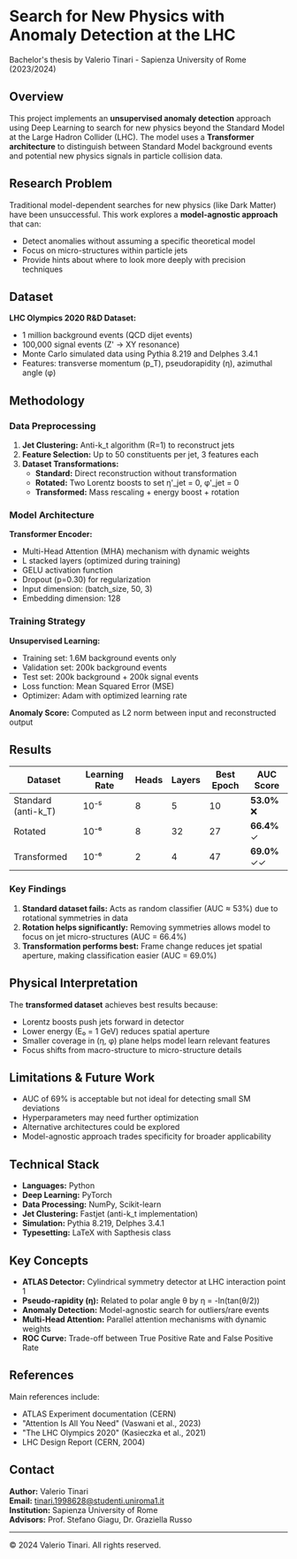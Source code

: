 # Search for New Physics with Anomaly Detection at the LHC

Bachelor's thesis by Valerio Tinari - Sapienza University of Rome (2023/2024)

## Overview

This project implements an **unsupervised anomaly detection** approach using Deep Learning to search for new physics beyond the Standard Model at the Large Hadron Collider (LHC). The model uses a **Transformer architecture** to distinguish between Standard Model background events and potential new physics signals in particle collision data.

## Research Problem

Traditional model-dependent searches for new physics (like Dark Matter) have been unsuccessful. This work explores a **model-agnostic approach** that can:
- Detect anomalies without assuming a specific theoretical model
- Focus on micro-structures within particle jets
- Provide hints about where to look more deeply with precision techniques

## Dataset

**LHC Olympics 2020 R&D Dataset:**
- 1 million background events (QCD dijet events)
- 100,000 signal events (Z' → XY resonance)
- Monte Carlo simulated data using Pythia 8.219 and Delphes 3.4.1
- Features: transverse momentum (p_T), pseudorapidity (η), azimuthal angle (φ)

## Methodology

### Data Preprocessing
1. **Jet Clustering:** Anti-k_t algorithm (R=1) to reconstruct jets
2. **Feature Selection:** Up to 50 constituents per jet, 3 features each
3. **Dataset Transformations:**
   - **Standard:** Direct reconstruction without transformation
   - **Rotated:** Two Lorentz boosts to set η'_jet = 0, φ'_jet = 0
   - **Transformed:** Mass rescaling + energy boost + rotation

### Model Architecture

**Transformer Encoder:**
- Multi-Head Attention (MHA) mechanism with dynamic weights
- L stacked layers (optimized during training)
- GELU activation function
- Dropout (p=0.30) for regularization
- Input dimension: (batch_size, 50, 3)
- Embedding dimension: 128

### Training Strategy

**Unsupervised Learning:**
- Training set: 1.6M background events only
- Validation set: 200k background events
- Test set: 200k background + 200k signal events
- Loss function: Mean Squared Error (MSE)
- Optimizer: Adam with optimized learning rate

**Anomaly Score:** Computed as L2 norm between input and reconstructed output

## Results

| Dataset | Learning Rate | Heads | Layers | Best Epoch | AUC Score |
|---------|---------------|-------|--------|------------|-----------|
| Standard (anti-k_T) | 10⁻⁵ | 8 | 5 | 10 | **53.0%** ❌ |
| Rotated | 10⁻⁶ | 8 | 32 | 27 | **66.4%** ✓ |
| Transformed | 10⁻⁶ | 2 | 4 | 47 | **69.0%** ✓✓ |

### Key Findings

1. **Standard dataset fails:** Acts as random classifier (AUC ≈ 53%) due to rotational symmetries in data
2. **Rotation helps significantly:** Removing symmetries allows model to focus on jet micro-structures (AUC = 66.4%)
3. **Transformation performs best:** Frame change reduces jet spatial aperture, making classification easier (AUC = 69.0%)

## Physical Interpretation

The **transformed dataset** achieves best results because:
- Lorentz boosts push jets forward in detector
- Lower energy (E₀ = 1 GeV) reduces spatial aperture
- Smaller coverage in (η, φ) plane helps model learn relevant features
- Focus shifts from macro-structure to micro-structure details

## Limitations & Future Work

- AUC of 69% is acceptable but not ideal for detecting small SM deviations
- Hyperparameters may need further optimization
- Alternative architectures could be explored
- Model-agnostic approach trades specificity for broader applicability

## Technical Stack

- **Languages:** Python
- **Deep Learning:** PyTorch
- **Data Processing:** NumPy, Scikit-learn
- **Jet Clustering:** Fastjet (anti-k_t implementation)
- **Simulation:** Pythia 8.219, Delphes 3.4.1
- **Typesetting:** LaTeX with Sapthesis class

## Key Concepts

- **ATLAS Detector:** Cylindrical symmetry detector at LHC interaction point 1
- **Pseudo-rapidity (η):** Related to polar angle θ by η = -ln(tan(θ/2))
- **Anomaly Detection:** Model-agnostic search for outliers/rare events
- **Multi-Head Attention:** Parallel attention mechanisms with dynamic weights
- **ROC Curve:** Trade-off between True Positive Rate and False Positive Rate

## References

Main references include:
- ATLAS Experiment documentation (CERN)
- "Attention Is All You Need" (Vaswani et al., 2023)
- "The LHC Olympics 2020" (Kasieczka et al., 2021)
- LHC Design Report (CERN, 2004)

## Contact

**Author:** Valerio Tinari  
**Email:** tinari.1998628@studenti.uniroma1.it  
**Institution:** Sapienza University of Rome  
**Advisors:** Prof. Stefano Giagu, Dr. Graziella Russo

---

© 2024 Valerio Tinari. All rights reserved.
